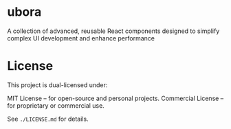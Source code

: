 # ubora
A collection of advanced, reusable React components designed to simplify complex UI development and enhance performance

# License
This project is dual-licensed under:

MIT License – for open-source and personal projects.
Commercial License – for proprietary or commercial use.

See `./LICENSE.md` for details.